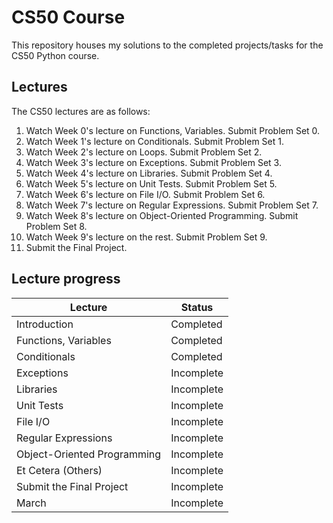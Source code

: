 # CS50 Course

This repository houses my solutions to the completed projects/tasks for the CS50 Python course.

## Lectures
The CS50 lectures are as follows:

1. Watch Week 0's lecture on Functions, Variables. Submit Problem Set 0.
2. Watch Week 1's lecture on Conditionals. Submit Problem Set 1.
3. Watch Week 2's lecture on Loops. Submit Problem Set 2.
4. Watch Week 3's lecture on Exceptions. Submit Problem Set 3.
5. Watch Week 4's lecture on Libraries. Submit Problem Set 4.
6. Watch Week 5's lecture on Unit Tests. Submit Problem Set 5.
7. Watch Week 6's lecture on File I/O. Submit Problem Set 6.
8. Watch Week 7's lecture on Regular Expressions. Submit Problem Set 7.
9. Watch Week 8's lecture on Object-Oriented Programming. Submit Problem Set 8.
10. Watch Week 9's lecture on the rest. Submit Problem Set 9.
11. Submit the Final Project.

## Lecture progress 

| Lecture                      | Status     |
| ---------------------------- | -----------|
| Introduction                 | Completed  |
| Functions, Variables         | Completed  |
| Conditionals                 | Completed  |
| Exceptions                   | Incomplete |
| Libraries                    | Incomplete |
| Unit Tests                   | Incomplete |
| File I/O                     | Incomplete |
| Regular Expressions          | Incomplete |
| Object-Oriented Programming  | Incomplete |
| Et Cetera (Others)           | Incomplete |
| Submit the Final Project     | Incomplete |
| March                        | Incomplete |
